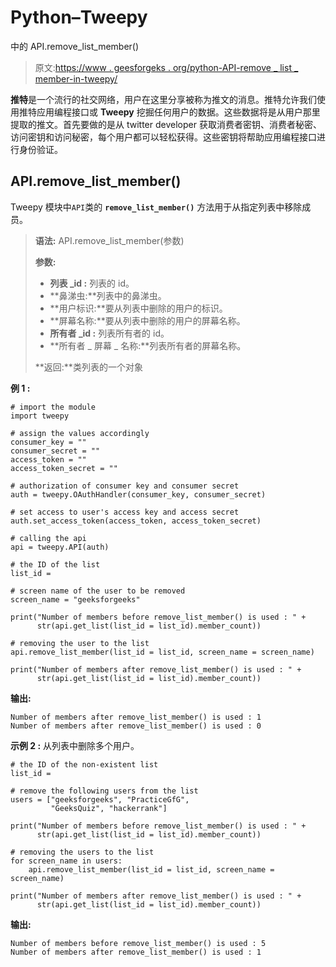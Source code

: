 # Python–Tweepy

中的 API.remove_list_member()

> 原文:[https://www . geesforgeks . org/python-API-remove _ list _ member-in-tweepy/](https://www.geeksforgeeks.org/python-api-remove_list_member-in-tweepy/)

**推特**是一个流行的社交网络，用户在这里分享被称为推文的消息。推特允许我们使用推特应用编程接口或 **Tweepy** 挖掘任何用户的数据。这些数据将是从用户那里提取的推文。首先要做的是从 twitter developer 获取消费者密钥、消费者秘密、访问密钥和访问秘密，每个用户都可以轻松获得。这些密钥将帮助应用编程接口进行身份验证。

## API.remove_list_member()

Tweepy 模块中`API`类的 **`remove_list_member()`** 方法用于从指定列表中移除成员。

> **语法:** API.remove_list_member(参数)
> 
> **参数:**
> 
> *   **列表 _id :** 列表的 id。
> *   **鼻涕虫:**列表中的鼻涕虫。
> *   **用户标识:**要从列表中删除的用户的标识。
> *   **屏幕名称:**要从列表中删除的用户的屏幕名称。
> *   **所有者 _id :** 列表所有者的 id。
> *   **所有者 _ 屏幕 _ 名称:**列表所有者的屏幕名称。
> 
> **返回:**类列表的一个对象

**例 1 :**

```
# import the module
import tweepy

# assign the values accordingly
consumer_key = ""
consumer_secret = ""
access_token = ""
access_token_secret = ""

# authorization of consumer key and consumer secret
auth = tweepy.OAuthHandler(consumer_key, consumer_secret)

# set access to user's access key and access secret 
auth.set_access_token(access_token, access_token_secret)

# calling the api 
api = tweepy.API(auth)

# the ID of the list
list_id = 

# screen name of the user to be removed
screen_name = "geeksforgeeks"

print("Number of members before remove_list_member() is used : " +
      str(api.get_list(list_id = list_id).member_count))

# removing the user to the list
api.remove_list_member(list_id = list_id, screen_name = screen_name)

print("Number of members after remove_list_member() is used : " +
      str(api.get_list(list_id = list_id).member_count))
```

**输出:**

```
Number of members after remove_list_member() is used : 1
Number of members after remove_list_member() is used : 0

```

**示例 2 :** 从列表中删除多个用户。

```
# the ID of the non-existent list
list_id = 

# remove the following users from the list
users = ["geeksforgeeks", "PracticeGfG",
         "GeeksQuiz", "hackerrank"]

print("Number of members before remove_list_member() is used : " +
      str(api.get_list(list_id = list_id).member_count))

# removing the users to the list
for screen_name in users:
    api.remove_list_member(list_id = list_id, screen_name = screen_name)

print("Number of members after remove_list_member() is used : " +
      str(api.get_list(list_id = list_id).member_count))
```

**输出:**

```
Number of members before remove_list_member() is used : 5
Number of members after remove_list_member() is used : 1

```